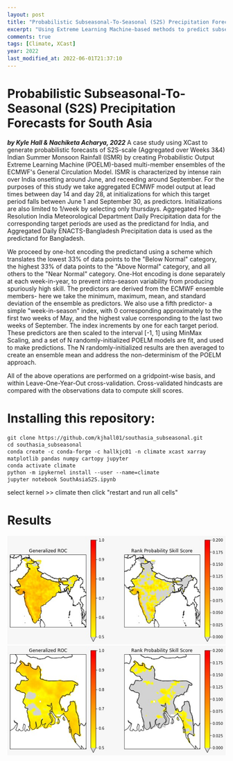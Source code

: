 ```yaml
---
layout: post
title: "Probabilistic Subseasonal-To-Seasonal (S2S) Precipitation Forecasts for South Asia"
excerpt: "Using Extreme Learning Machine-based methods to predict subseasonal-to-seasonal rainfall during the summer monsoon season"
comments: true
tags: [Climate, XCast]
year: 2022
last_modified_at: 2022-06-01T21:37:10
---
```


# Probabilistic Subseasonal-To-Seasonal (S2S) Precipitation Forecasts for South Asia

***by Kyle Hall & Nachiketa Acharya, 2022***
A case study using XCast to generate probabilistic forecasts of S2S-scale (Aggregated over Weeks 3&4) Indian Summer Monsoon Rainfall (ISMR) by creating Probabilistic Output Extreme Learning Machine (POELM)-based multi-member ensembles of the ECMWF's General Circulation Model. ISMR is characterized by intense rain over India onsetting around June, and receeding around September. For the purposes of this study we take aggregated ECMWF model output at lead times between day 14 and day 28, at initializations for which this target period falls between June 1 and September 30, as predictors. Initializations are also limited to 1/week by selecting only thursdays.  Aggregated High-Resolution India Meteorological Department Daily Precipitation data for the corresponding target periods are used as the predictand for India, and Aggregated Daily ENACTS-Bangladesh Precipitation data is used as the predictand for Bangladesh. 

We proceed by one-hot encoding the predictand using a scheme which translates the lowest 33% of data points to the "Below Normal" category, the highest 33% of data points to the "Above Normal" category, and all others to the "Near Normal" category. One-Hot encoding is done separately at each week-in-year, to prevent intra-season variability from producing spuriously high skill. The predictors are derived from the ECMWF ensemble members- here we take the minimum, maximum, mean, and standard deviation of the ensemble as predictors. We also use a fifth predictor- a simple "week-in-season" index, with 0 corresponding approximately to the first two weeks of May, and the highest value corresponding to the last two weeks of September. The index increments by one for each target period.  These predictors are then scaled to the interval [-1, 1] using MinMax Scaling, and a set of N randomly-initialized POELM models are fit, and used to make predictions. The N randomly-initialized results are then averaged to create an ensemble mean and address the non-determinism of the POELM approach. 

All of the above operations are performed on a gridpoint-wise basis, and within Leave-One-Year-Out cross-validation. Cross-validated hindcasts are compared with the observations data to compute skill scores. 

# Installing this repository: 

```
git clone https://github.com/kjhall01/southasia_subseasonal.git
cd southasia_subseasonal
conda create -c conda-forge -c hallkjc01 -n climate xcast xarray matplotlib pandas numpy cartopy jupyter
conda activate climate 
python -m ipykernel install --user --name=climate
jupyter notebook SouthAsiaS2S.ipynb
```

select kernel >> climate
then click "restart and run all cells" 

# Results
![India](https://raw.githubusercontent.com/kjhall01/southasia_subseasonal/master/india_s2s_skill.jpeg)
![Bangladesh](https://raw.githubusercontent.com/kjhall01/southasia_subseasonal/master/bd_s2s_skill.jpeg)



